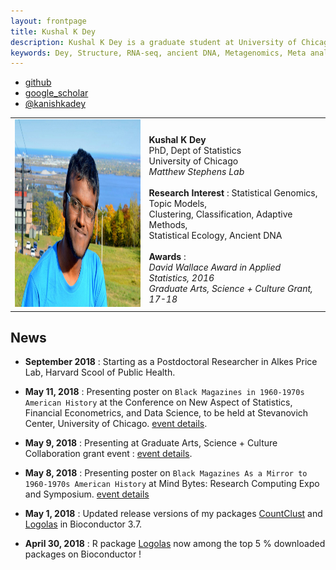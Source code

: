 ```yaml
---
layout: frontpage
title: Kushal K Dey
description: Kushal K Dey is a graduate student at University of Chicago, Statistics department currently involved in research in statistical genetics in Matthew Stephens Lab. Also involved in side projects on medical statistics, statistical nanosciences and MCMC. 
keywords: Dey, Structure, RNA-seq, ancient DNA, Metagenomics, Meta analysis, MCMC, nanosciences, 
---
```


<div class="navbar">
  <div class="navbar-inner">
      <ul class="nav">
      <!--    <li><a href="{{ BASE_PATH }}/assets/broman.pdf">cv</a></li>  -->
          <li><a href="https://github.com/kkdey">github</a></li>
	  <li><a href="https://scholar.google.com/citations?user=enYTvroAAAAJ&hl=en&oi=ao">google_scholar</a></li>
          <li><a href="https://twitter.com/kanishkadey">@kanishkadey</a></li>
      </ul>
  </div>
</div>

<table class="wide">
<tr>
<td class="left">
    <img id="frontphoto" src="assets/bigpublpics/dp2.jpg" width="300" height="300" alt="" />
</td>
<td class="left">
<br><b> Kushal K Dey </b>
<br> PhD, Dept of Statistics
<br> University of Chicago
<br><i> Matthew Stephens Lab </i>
<br>
<br> <b> Research Interest </b>: Statistical Genomics, Topic Models,
                <br>  Clustering, Classification, Adaptive Methods,
                <br>  Statistical Ecology, Ancient DNA
<br> 
<br> <b> Awards </b> :
<br> <i> David Wallace Award in Applied Statistics, 2016 </i>
<br> <i> Graduate Arts, Science + Culture Grant, 17-18 </i>

</td>
</tr>
</table>


## News

- **September 2018** : Starting as a Postdoctoral Researcher in Alkes Price Lab, Harvard Scool of Public Health.

- **May 11, 2018** : Presenting poster on `Black Magazines in 1960-1970s American History` at the Conference on New Aspect of Statistics, Financial Econometrics, and Data Science, to be held at Stevanovich Center, University of Chicago.
[event details](https://stevanovichcenter.uchicago.edu/page/new-aspects-statistics-financial-econometrics-and-data-science).

- **May 9, 2018**  : Presenting  at Graduate Arts, Science + Culture Collaboration grant event : [event details](https://arts.uchicago.edu/event/arts-science-culture-graduate-collaboration-grant-final-presentations-0).

- **May 8, 2018**  : Presenting poster on `Black Magazines As a Mirror to 1960-1970s American History` at Mind Bytes: Research Computing Expo and Symposium. [event details](https://mindbytes.uchicago.edu/callforposters.php)

- **May 1, 2018** :  Updated release versions of my packages [CountClust](https://bioconductor.org/packages/release/bioc/html/CountClust.html) and [Logolas](https://bioconductor.org/packages/release/bioc/html/Logolas.html) in Bioconductor 3.7. 

- **April 30, 2018** : R package [Logolas](https://bioconductor.org/packages/release/bioc/html/Logolas.html) now among
the top 5 % downloaded packages on Bioconductor !






<!--

<table class="wide">
<tr>
  <td class="left">
    <a href="pages/publpics/iplotCorr.html">
        <img src="assets/publpics/iplotCorr.png" alt="R/qtlcharts example" title="R/qtlcharts example"/>
    </a>
  </td>
  <td class="right">
    <a href="pages/publpics/rqtlexper_fig2.html">
        <img src="assets/publpics/rqtlexper_fig2.png" alt="Broman (2014) Fig 2" title="Broman (2014) Fig 2"/>
    </a>
  </td>
</tr>
<tr>
  <td class="left">
    <a href="pages/publpics/samplemixups_fig7.html">
        <img src="assets/publpics/samplemixups_fig7.png" alt="Broman et al. (2013) Fig 7" title="Broman et al. (2013) Fig 7"/>
    </a>
  </td>
  <td class="right">
    <a href="pages/publpics/isletc6_fig4.html">
        <img src="assets/publpics/isletc6_fig4.png" alt="Tian et al. (2015) Fig 4" title="Tian et al. (2015) Fig 4"/>
    </a>
  </td>
</tr>
</table>

<div class="navbar">
  <div class="navbar-inner">
      <ul class="nav">
          <li><a href="morefigs.html">see more figures</a></li>
      </ul>
  </div>
</div>

-->
